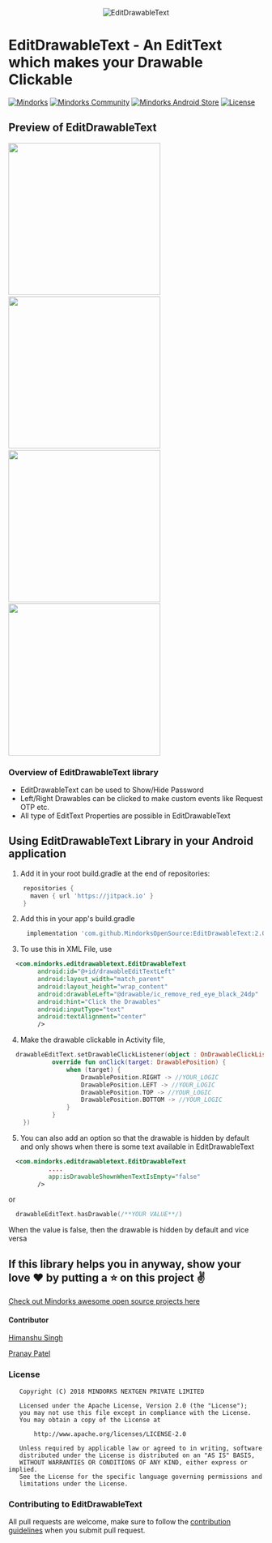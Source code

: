 <p align="center">
<img alt="EditDrawableText" src="https://github.com/MindorksOpenSource/EditDrawableText/blob/master/app/src/main/assets/EditDrawableText.png?raw=true" />
</p>

# EditDrawableText - An EditText which makes your Drawable Clickable
[![Mindorks](https://img.shields.io/badge/mindorks-opensource-blue.svg)](https://mindorks.com/open-source-projects)
[![Mindorks Community](https://img.shields.io/badge/join-community-blue.svg)](https://mindorks.com/join-community)
[![Mindorks Android Store](https://img.shields.io/badge/Mindorks%20Android%20Store-EditDrawableText-blue.svg?style=flat)](https://mindorks.com/android/store)
[![License](https://img.shields.io/badge/License-Apache%202.0-blue.svg)](https://opensource.org/licenses/Apache-2.0)

## Preview of EditDrawableText
<img src="https://github.com/MindorksOpenSource/EditDrawableText/blob/master/app/src/main/assets/sample1.jpg?raw=true" height="300em" />&nbsp;<img src="https://github.com/MindorksOpenSource/EditDrawableText/blob/master/app/src/main/assets/sample2.jpg?raw=true" height="300em" />&nbsp;<img src="https://github.com/pranaypatel512/EditDrawableText/blob/development/app/src/main/assets/sample3.png?raw=true" height="300em" />&nbsp;<img src="https://github.com/pranaypatel512/EditDrawableText/blob/development/app/src/main/assets/sample4.png?raw=true" height="300em" />


### Overview of EditDrawableText library
* EditDrawableText can be used to Show/Hide Password
* Left/Right Drawables can be clicked to make custom events like Request OTP etc.
* All type of EditText Properties are possible in EditDrawableText


## Using EditDrawableText Library in your Android application

1. Add it in your root build.gradle at the end of repositories:

```groovy
    repositories {
      maven { url 'https://jitpack.io' }
    }
```
2. Add this in your app's build.gradle

```groovy
	 implementation 'com.github.MindorksOpenSource:EditDrawableText:2.0'
```
3. To use this in XML File, use 

```XML
  <com.mindorks.editdrawabletext.EditDrawableText
        android:id="@+id/drawableEditTextLeft"
        android:layout_width="match_parent"
        android:layout_height="wrap_content"
        android:drawableLeft="@drawable/ic_remove_red_eye_black_24dp"
        android:hint="Click the Drawables"
        android:inputType="text"
        android:textAlignment="center"
        />
```
4. Make the drawable clickable in Activity file,
```kotlin
  drawableEditText.setDrawableClickListener(object : OnDrawableClickListener {
            override fun onClick(target: DrawablePosition) {
                when (target) {
                    DrawablePosition.RIGHT -> //YOUR_LOGIC
                    DrawablePosition.LEFT -> //YOUR_LOGIC
                    DrawablePosition.TOP -> //YOUR_LOGIC
                    DrawablePosition.BOTTOM -> //YOUR_LOGIC
                }
            }      
    })

```

5. You can also add an option so that the drawable is hidden by default and only shows when there is some text available in EditDrawableText
```XML
  <com.mindorks.editdrawabletext.EditDrawableText
           ....
           app:isDrawableShownWhenTextIsEmpty="false"
        />
```
or
```kotlin
  drawableEditText.hasDrawable(/**YOUR VALUE**/)

```
When the value is false, then the drawable is hidden by default and vice versa


## If this library helps you in anyway, show your love :heart: by putting a :star: on this project :v:

[Check out Mindorks awesome open source projects here](https://mindorks.com/open-source-projects)


#### Contributor
[Himanshu Singh](https://github.com/hi-manshu)

[Pranay Patel](https://github.com/pranaypatel512)

### License
```
   Copyright (C) 2018 MINDORKS NEXTGEN PRIVATE LIMITED

   Licensed under the Apache License, Version 2.0 (the "License");
   you may not use this file except in compliance with the License.
   You may obtain a copy of the License at

       http://www.apache.org/licenses/LICENSE-2.0

   Unless required by applicable law or agreed to in writing, software
   distributed under the License is distributed on an "AS IS" BASIS,
   WITHOUT WARRANTIES OR CONDITIONS OF ANY KIND, either express or implied.
   See the License for the specific language governing permissions and
   limitations under the License.
```

### Contributing to EditDrawableText
All pull requests are welcome, make sure to follow the [contribution guidelines](CONTRIBUTING.md) when you submit pull request.
